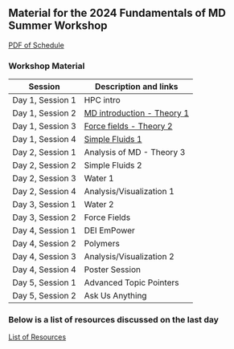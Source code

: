 ## Material for the 2024 Fundamentals of MD Summer Workshop

[PDF of Schedule](7thSchedule.pdf)

### Workshop Material

| Session             |   Description and links      |
|---------------------|---------------------|
| Day 1, Session 1    | HPC intro           |              
| Day 1, Session 2    | [MD introduction - Theory 1](day_one/session2)|                
| Day 1, Session 3    | [Force fields - Theory 2](day_one/session3)|
| Day 1, Session 4    | [Simple Fluids 1](day_one/session4)    |        
| Day 2, Session 1    | Analysis of MD - Theory 3
| Day 2, Session 2    | Simple Fluids 2 |
| Day 2, Session 3    | Water 1 |
| Day 2, Session 4    | Analysis/Visualization 1 |
| Day 3, Session 1    | Water 2 |
| Day 3, Session 2    | Force Fields |
| Day 4, Session 1    | DEI EmPower |
| Day 4, Session 2    | Polymers |
| Day 4, Session 3    | Analysis/Visualization 2 |
| Day 4, Session 4    | Poster Session |
| Day 5, Session 1    | Advanced Topic Pointers |
| Day 5, Session 2    | Ask Us Anything |

### Below is a list of resources discussed on the last day

[List of Resources](resources.md)
